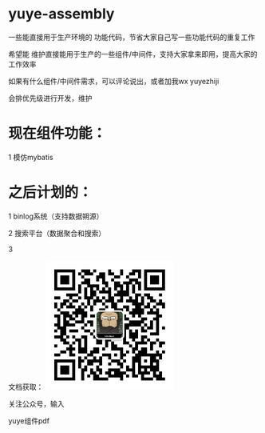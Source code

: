 # yuye-assembly
一些能直接用于生产环境的 功能代码，节省大家自己写一些功能代码的重复工作

希望能 维护直接能用于生产的一些组件/中间件，支持大家拿来即用，提高大家的工作效率

如果有什么组件/中间件需求，可以评论说出，或者加我wx yuyezhiji

会排优先级进行开发，维护

# 现在组件功能：

1 模仿mybatis

# 之后计划的：

1 binlog系统（支持数据朔源）

2 搜索平台（数据聚合和搜索）

3 

文档获取：
![Image text](https://github.com/a25017012/yuye-assembly/blob/main/1.jpg)

关注公众号，输入

yuye组件pdf
